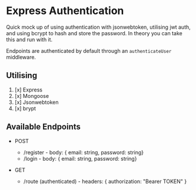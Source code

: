 # Express Authentication

Quick mock up of using authentication with jsonwebtoken, utilising jwt auth, and using bcrypt to hash and store the password. In theory you can take this and run with it.

Endpoints are authenticated by default through an `authenticateUser` middleware.

## Utilising

1. [x] Express
1. [x] Mongoose
1. [x] Jsonwebtoken
1. [x] brypt

## Available Endpoints

- POST

  - /register - body: { email: string, password: string}
  - /login - body: { email: string, password: string}

- GET
  - /route (authenticated) - headers: { authorization: "Bearer TOKEN" }
